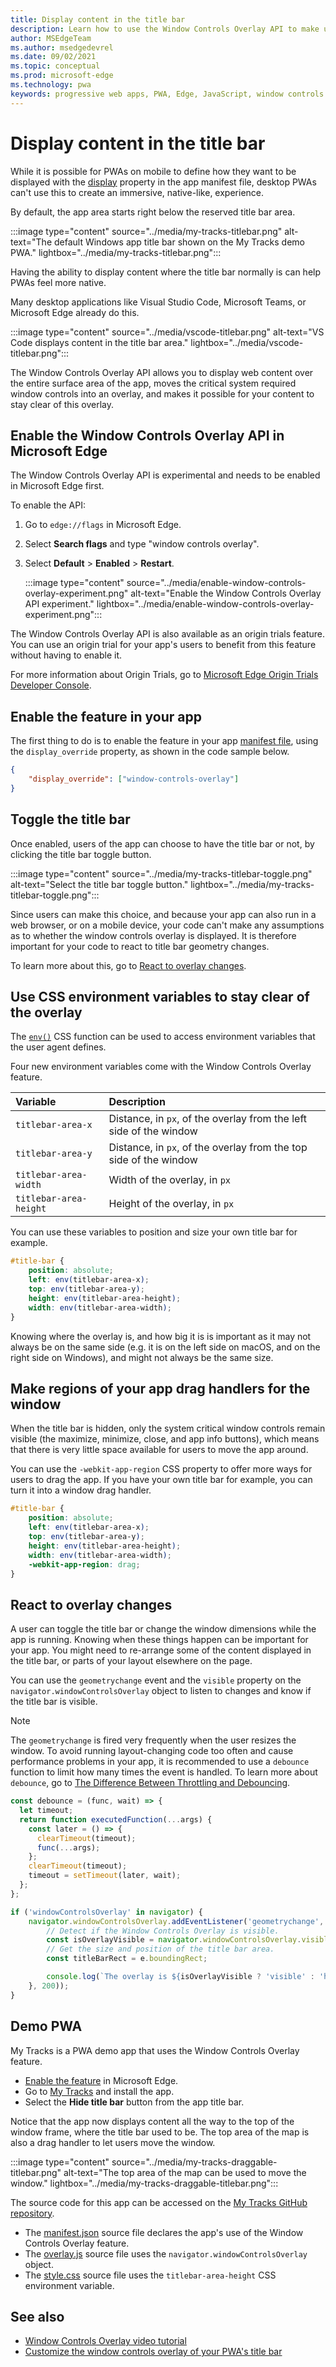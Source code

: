```yaml
---
title: Display content in the title bar
description: Learn how to use the Window Controls Overlay API to make use of the entire window area for your app.
author: MSEdgeTeam
ms.author: msedgedevrel
ms.date: 09/02/2021
ms.topic: conceptual
ms.prod: microsoft-edge
ms.technology: pwa
keywords: progressive web apps, PWA, Edge, JavaScript, window controls overlay, API
---
```

# Display content in the title bar

While it is possible for PWAs on mobile to define how they want to be displayed with the [display](https://developer.mozilla.org/docs/Web/Manifest/display) property in the app manifest file, desktop PWAs can't use this to create an immersive, native-like, experience.

By default, the app area starts right below the reserved title bar area.

:::image type="content" source="../media/my-tracks-titlebar.png" alt-text="The default Windows app title bar shown on the My Tracks demo PWA." lightbox="../media/my-tracks-titlebar.png":::

Having the ability to display content where the title bar normally is can help PWAs feel more native.

Many desktop applications like Visual Studio Code, Microsoft Teams, or Microsoft Edge already do this.

:::image type="content" source="../media/vscode-titlebar.png" alt-text="VS Code displays content in the title bar area." lightbox="../media/vscode-titlebar.png":::

The Window Controls Overlay API allows you to display web content over the entire surface area of the app, moves the critical system required window controls into an overlay, and makes it possible for your content to stay clear of this overlay.


<!-- ====================================================================== -->
## Enable the Window Controls Overlay API in Microsoft Edge

The Window Controls Overlay API is experimental and needs to be enabled in Microsoft Edge first.

To enable the API:

1.  Go to `edge://flags` in Microsoft Edge.
1.  Select **Search flags** and type "window controls overlay".
1.  Select **Default** > **Enabled** > **Restart**.

    :::image type="content" source="../media/enable-window-controls-overlay-experiment.png" alt-text="Enable the Window Controls Overlay API experiment." lightbox="../media/enable-window-controls-overlay-experiment.png":::

The Window Controls Overlay API is also available as an origin trials feature. You can use an origin trial for your app's users to benefit from this feature without having to enable it.

For more information about Origin Trials, go to [Microsoft Edge Origin Trials Developer Console](https://developer.microsoft.com/microsoft-edge/origin-trials).


<!-- ====================================================================== -->
## Enable the feature in your app

The first thing to do is to enable the feature in your app [manifest file](./web-app-manifests.md), using the `display_override` property, as shown in the code sample below.

```json
{
    "display_override": ["window-controls-overlay"]
}
```


<!-- ====================================================================== -->
## Toggle the title bar

Once enabled, users of the app can choose to have the title bar or not, by clicking the title bar toggle button.

:::image type="content" source="../media/my-tracks-titlebar-toggle.png" alt-text="Select the title bar toggle button." lightbox="../media/my-tracks-titlebar-toggle.png":::

Since users can make this choice, and because your app can also run in a web browser, or on a mobile device, your code can't make any assumptions as to whether the window controls overlay is displayed. It is therefore important for your code to react to title bar geometry changes.

To learn more about this, go to [React to overlay changes](#react-to-overlay-changes).


<!-- ====================================================================== -->
## Use CSS environment variables to stay clear of the overlay

The [`env()`](https://developer.mozilla.org/docs/Web/CSS/env) CSS function can be used to access environment variables that the user agent defines.

Four new environment variables come with the Window Controls Overlay feature.

| Variable | Description |
|:--- |:---
| `titlebar-area-x` | Distance, in `px`, of the overlay from the left side of the window |
| `titlebar-area-y` | Distance, in `px`, of the overlay from the top side of the window |
| `titlebar-area-width` | Width of the overlay, in `px` |
| `titlebar-area-height` | Height of the overlay, in `px` |

You can use these variables to position and size your own title bar for example.

```css
#title-bar {
    position: absolute;
    left: env(titlebar-area-x);
    top: env(titlebar-area-y);
    height: env(titlebar-area-height);
    width: env(titlebar-area-width);
}
```

Knowing where the overlay is, and how big it is is important as it may not always be on the same side (e.g. it is on the left side on macOS, and on the right side on Windows), and might not always be the same size.


<!-- ====================================================================== -->
## Make regions of your app drag handlers for the window

When the title bar is hidden, only the system critical window controls remain visible (the maximize, minimize, close, and app info buttons), which means that there is very little space available for users to move the app around.

You can use the `-webkit-app-region` CSS property to offer more ways for users to drag the app. If you have your own title bar for example, you can turn it into a window drag handler.

```css
#title-bar {
    position: absolute;
    left: env(titlebar-area-x);
    top: env(titlebar-area-y);
    height: env(titlebar-area-height);
    width: env(titlebar-area-width);
    -webkit-app-region: drag;
}
```


<!-- ====================================================================== -->
## React to overlay changes

A user can toggle the title bar or change the window dimensions while the app is running. Knowing when these things happen can be important for your app. You might need to re-arrange some of the content displayed in the title bar, or parts of your layout elsewhere on the page.

You can use the `geometrychange` event and the `visible` property on the `navigator.windowControlsOverlay` object to listen to changes and know if the title bar is visible.

> [!NOTE]
> The `geometrychange` is fired very frequently when the user resizes the window. To avoid running layout-changing code too often and cause performance problems in your app, it is recommended to use a `debounce` function to limit how many times the event is handled.
> To learn more about `debounce`, go to [The Difference Between Throttling and Debouncing][CssTricksThrottlingDebouncing].

```javascript
const debounce = (func, wait) => {
  let timeout;
  return function executedFunction(...args) {
    const later = () => {
      clearTimeout(timeout);
      func(...args);
    };
    clearTimeout(timeout);
    timeout = setTimeout(later, wait);
  };
};

if ('windowControlsOverlay' in navigator) {
    navigator.windowControlsOverlay.addEventListener('geometrychange', debounce(e => {
        // Detect if the Window Controls Overlay is visible.
        const isOverlayVisible = navigator.windowControlsOverlay.visible;
        // Get the size and position of the title bar area.
        const titleBarRect = e.boundingRect;

        console.log(`The overlay is ${isOverlayVisible ? 'visible' : 'hidden'}, the title bar width is ${titleBarRect.width}px`);
    }, 200));
}
```


<!-- ====================================================================== -->
## Demo PWA

My Tracks is a PWA demo app that uses the Window Controls Overlay feature.

* [Enable the feature](#enable-the-feature-in-your-app) in Microsoft Edge.
* Go to [My Tracks][MyTracksDemoApp] and install the app.
* Select the **Hide title bar** button from the app title bar.

Notice that the app now displays content all the way to the top of the window frame, where the title bar used to be. The top area of the map is also a drag handler to let users move the window.

:::image type="content" source="../media/my-tracks-draggable-titlebar.png" alt-text="The top area of the map can be used to move the window." lightbox="../media/my-tracks-draggable-titlebar.png":::

The source code for this app can be accessed on the [My Tracks GitHub repository][MyTracksDemoAppGitHub].

* The [manifest.json][MyTracksDemoAppManifestJsonFile] source file declares the app's use of the Window Controls Overlay feature.
* The [overlay.js][MyTracksDemoAppOverlayJsFile] source file uses the `navigator.windowControlsOverlay` object.
* The [style.css][MyTracksDemoAppStyleCssFile] source file uses the `titlebar-area-height` CSS environment variable.


<!-- ====================================================================== -->
## See also

*   [Window Controls Overlay video tutorial](https://www.youtube.com/watch?v=NvClp35dFVI)
*   [Customize the window controls overlay of your PWA's title bar][WebDevWindowControlsOverlay]


<!-- links -->
[CssTricksThrottlingDebouncing]: https://css-tricks.com/the-difference-between-throttling-and-debouncing/ "The Difference Between Throttling and Debouncing  | CSS-Tricks"
[WebDevWindowControlsOverlay]: https://web.dev/window-controls-overlay/ "Customize the window controls overlay of your PWA's title bar | web.dev"
[MyTracksDemoApp]: https://captainbrosset.github.io/mytracks/ "My Tracks"
[MyTracksDemoAppGitHub]: https://github.com/captainbrosset/mytracks "Sample web app to demonstrate PWA desktop features | GitHub"
[MyTracksDemoAppManifestJsonFile]: https://github.com/captainbrosset/mytracks/blob/main/mytracks/manifest.json
[MyTracksDemoAppOverlayJsFile]: https://github.com/captainbrosset/mytracks/blob/main/src/overlay.js
[MyTracksDemoAppStyleCssFile]: https://github.com/captainbrosset/mytracks/blob/main/mytracks/style.css
